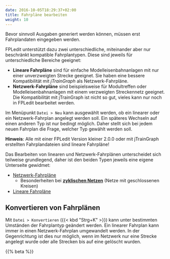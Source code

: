 ```yaml
---
date: 2016-10-05T18:29:37+02:00
title: Fahrpläne bearbeiten
weight: 10
---
```


Bevor sinnvoll Ausgaben generiert werden können, müssen erst Fahrplandaten eingegeben werden.

FPLedit unterstützt dazu zwei unterschiedliche, miteinander aber nur beschränkt kompatible Fahrplantypen. Diese sind jeweils für unterschiedliche Bereiche geeignet:

* **Lineare Fahrpläne** sind für einfache Modelleisenbahnanlagen mit nur einer unverzweigten Strecke geeignet. Sie haben eine bessere Kompatibilität mit *jTrainGraph* als Netzwerk-Fahrpläne.
* **Netzwerk-Fahrpläne** sind beispielsweise für Modultreffen oder Modelleisenbahnanlagen mit einem verzweigten Streckennetz geeignet.  Die Kompatibilität mit jTrainGraph ist nicht so gut, vieles kann nur noch in FPLedit bearbeitet werden.

Im Menüpunkt `Datei > Neu` kann ausgewählt werden, ob ein linearer oder ein Netzwerk-Fahrplan angelegt werden soll. Ein späteres Wechseln auf einen anderen Typ ist nur bedingt möglich. Daher stellt sich bei jedem neuen Fahrplan die Frage, welcher Typ gewählt werden soll.

**Hinweis**: Alle mit einer FPLedit Version kleiner 2.0.0 oder mit jTrainGraph erstellten Fahrplandateien sind lineare Fahrpläne!

Das Bearbeiten von linearen und Netzwerk-Fahrplänen unterscheidet sich teilweise grundlegend, daher ist den beiden Typen jeweils eine eigene Unterseite gewidmet:

* [Netzwerk-Fahrpläne](network/)
    * Besonderheiten bei **[zyklischen Netzen](cycles/)** (Netze mit geschlossenen Kreisen)
* [Lineare Fahrpläne](linear/)

## Konvertieren von Fahrplänen

Mit `Datei > Konvertieren` ({{< kbd "Strg+K" >}}) kann unter bestimmten Umständen der Fahrplantyp geändert werden. Ein linearer Fahrplan kann immer in einen Netzwerk-Fahrplan umgewandelt werden. In der Gegenrichtung ist dies nur möglich, wenn im Netzwerk nur eine Strecke angelegt wurde oder alle Strecken bis auf eine gelöscht wurden.

{{% beta %}}
